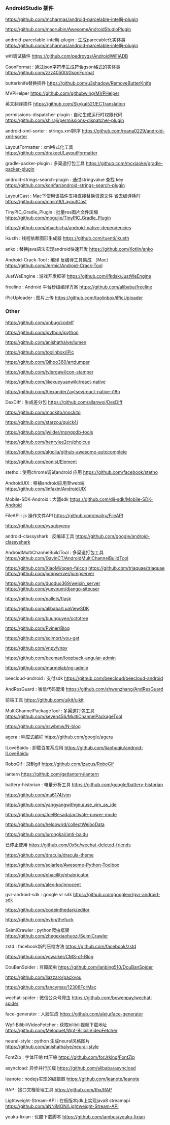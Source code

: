 ### AndroidStudio 插件

https://github.com/mcharmas/android-parcelable-intellij-plugin

https://github.com/maoruibin/AwesomeAndroidStudioPlugin

android-parcelable-intellij-plugin : 生成parceable化实体类
https://github.com/mcharmas/android-parcelable-intellij-plugin

wifi调试插件
https://github.com/pedrovgs/AndroidWiFiADB

GsonFormat : 通过json字符串生成符合gson格式的实体类
https://github.com/zzz40500/GsonFormat

butterknife替换插件
https://github.com/u3shadow/RemoveButterKnife

MVPHelper
https://github.com/githubwing/MVPHelper

英文翻译插件
https://github.com/Skykai521/ECTranslation

permissions-dispatcher-plugin : 自动生成运行时权限代码
https://github.com/shiraji/permissions-dispatcher-plugin

android-xml-sorter : strings.xml排序
https://github.com/roana0229/android-xml-sorter

LayoutFormatter : xml格式化工具
https://github.com/drakeet/LayoutFormatter

gradle-packer-plugin : 多渠道打包工具
https://github.com/mcxiaoke/gradle-packer-plugin

android-strings-search-plugin : 通过stringvalue 查找 key
https://github.com/konifar/android-strings-search-plugin

LayoutCast : Mac下使用该插件支持直接替换资源文件 省去编译耗时
https://github.com/mmin18/LayoutCast

TinyPIC_Gradle_Plugin : 批量res图片文件压缩
https://github.com/mogujie/TinyPIC_Gradle_Plugin


https://github.com/nhachicha/android-native-dependencies

ikusth : 线程依赖图形生成器
https://github.com/tuenti/ikusth

anko : 替换java语法实现android快速开发
https://github.com/Kotlin/anko

Android-Crack-Tool : 编译 反编译工具集成 （Mac）
https://github.com/Jermic/Android-Crack-Tool

JustWeEngine : 游戏开发框架
https://github.com/lfkdsk/JustWeEngine

freeline : Android 平台秒级编译方案
https://github.com/alibaba/freeline

iPicUploader : 图片上传
https://github.com/toolinbox/iPicUploader

### Other
https://github.com/unbug/codelf

https://github.com/ipython/ipython

https://github.com/anishathalye/lumen

https://github.com/toolinbox/iPic

https://github.com/Qihoo360/artdumper

https://github.com/tylergaw/icon-stamper

https://github.com/jikexueyuanwiki/react-native

https://github.com/AlexanderZaytsev/react-native-i18n

DexDiff : 生成差分包
https://github.com/allanwoj/DexDiff

https://github.com/mockito/mockito

https://github.com/starzou/quick4j

https://github.com/jwilder/mongodb-tools

https://github.com/henrylee2cn/pholcus

https://github.com/algolia/github-awesome-autocomplete

https://github.com/eonist/Element

stetho : 使用chrome调试android 应用
https://github.com/facebook/stetho

AndroidUIX : 移植android应用至web端
https://github.com/linfaxin/AndroidUIX

Mobile-SDK-Android : 大疆sdk
https://github.com/dji-sdk/Mobile-SDK-Android

FileAPI : js 操作文件API
https://github.com/mailru/FileAPI

https://github.com/yyuu/pyenv

android-classyshark : 反编译工具
https://github.com/google/android-classyshark

AndroidMultiChannelBuildTool : 多渠道打包工具
https://github.com/GavinCT/AndroidMultiChannelBuildTool

https://github.com/XiaoMi/open-falcon
https://github.com/triaquae/triaquae
https://github.com/jumpserver/jumpserver

https://github.com/duoduo369/weixin_server
https://github.com/yueyoum/django-siteuser

https://github.com/pallets/flask

https://github.com/alibaba/LuaViewSDK

https://github.com/buunguyen/octotree

https://github.com/Pyiner/Blog

https://github.com/soimort/you-get

https://github.com/vnpy/vnpy

https://github.com/beeman/loopback-angular-admin

https://github.com/marmelab/ng-admin

beecloud-android : 支付sdk
https://github.com/beecloud/beecloud-android

AndResGuard : 微信代码混淆
https://github.com/shwenzhang/AndResGuard

前端工具
https://github.com/uikit/uikit

MultiChannelPackageTool : 多渠道打包工具
https://github.com/seven456/MultiChannelPackageTool

https://github.com/nswbmw/N-blog

agera : 响应式编程
https://github.com/google/agera

ILoveBaidu : 卸载百度系应用
https://github.com/liaohuqiu/android-ILoveBaidu

RoboGif : 录制gif
https://github.com/izacus/RoboGif

lantern
https://github.com/getlantern/lantern

battery-historian : 电量分析工具
https://github.com/google/battery-historian

https://github.com/ma6174/vim

https://github.com/yangyangwithgnu/use_vim_as_ide

https://github.com/JoelBesada/activate-power-mode

https://github.com/heloowird/collectWeiboData

https://github.com/lurongkai/anti-baidu

已停止使用
https://github.com/0x5e/wechat-deleted-friends

https://github.com/dracula/dracula-theme

https://github.com/solarlee/Awesome-Python-Toolbox

https://github.com/phacility/phabricator

https://github.com/alex-ko/innocent

gvr-android-sdk : google vr sdk
https://github.com/googlevr/gvr-android-sdk

https://github.com/codeinthedark/editor

https://github.com/nvbn/thefuck

SeimiCrawler : python爬虫框架
https://github.com/zhegexiaohuozi/SeimiCrawler

zstd : facebook新的压缩方法
https://github.com/facebook/zstd

https://github.com/ycwalker/CMS-of-Blog

DouBanSpider : 豆瓣爬虫
https://github.com/lanbing510/DouBanSpider

https://github.com/llazzaro/packyou

https://github.com/fancymax/12306ForMac

wechat-spider : 微信公众号爬虫
https://github.com/bowenpay/wechat-spider

face-generator : 人脸生成
https://github.com/aleju/face-generator

Wpf-BilibiliVideoFetcher : 获取bilibili视频下载地址
https://github.com/Meloduet/Wpf-BilibiliVideoFetcher

neural-style : python 生成neural风格图片
https://github.com/anishathalye/neural-style

FontZip : 字体压缩 ttf压缩
https://github.com/forJrking/FontZip

asyncload: 异步并行加载
https://github.com/alibaba/asyncload

leanote : nodejs实现的编辑器
https://github.com/leanote/leanote

RAP : 接口文档管理工具
https://github.com/thx/RAP

Lightweight-Stream-API : 在低版本jdk上实现java8 streamapi
https://github.com/aNNiMON/Lightweight-Stream-API

youku-lixian : 优酷下载脚本
https://github.com/iambus/youku-lixian

